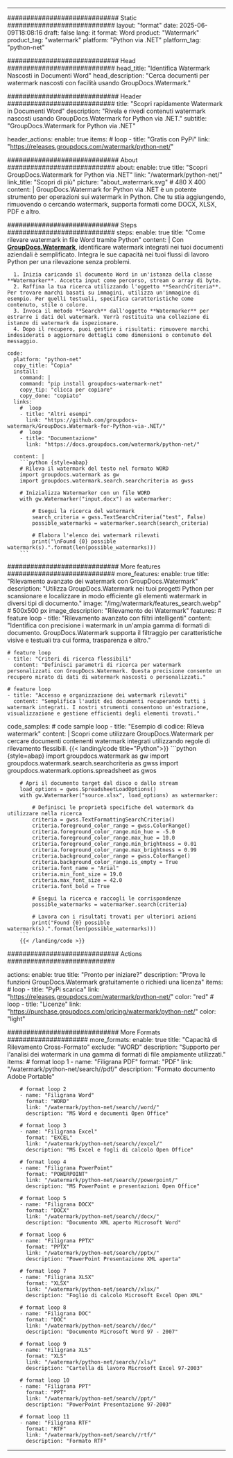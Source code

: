 
---
############################# Static ############################
layout: "format"
date:  2025-06-09T18:08:16
draft: false
lang: it
format: Word
product: "Watermark"
product_tag: "watermark"
platform: "Python via .NET"
platform_tag: "python-net"

############################# Head ############################
head_title: "Identifica Watermark Nascosti in Documenti Word"
head_description: "Cerca documenti per watermark nascosti con facilità usando GroupDocs.Watermark."

############################# Header ############################
title: "Scopri rapidamente Watermark in Documenti Word" 
description: "Rivela e rivedi contenuti watermark nascosti usando GroupDocs.Watermark for Python via .NET."
subtitle: "GroupDocs.Watermark for Python via .NET" 

header_actions:
  enable: true
  items:
    #  loop
    - title: "Gratis con PyPi"
      link: "https://releases.groupdocs.com/watermark/python-net/"
      
############################# About ############################
about:
    enable: true
    title: "Scopri GroupDocs.Watermark for Python via .NET"
    link: "/watermark/python-net/"
    link_title: "Scopri di più"
    picture: "about_watermark.svg" # 480 X 400
    content: |
       GroupDocs.Watermark for Python via .NET è un potente strumento per operazioni sui watermark in Python. Che tu stia aggiungendo, rimuovendo o cercando watermark, supporta formati come DOCX, XLSX, PDF e altro.

############################# Steps ############################
steps:
    enable: true
    title: "Come rilevare watermark in file Word tramite Python"
    content: |
      Con **[GroupDocs.Watermark](https://products.groupdocs.com/watermark/python-net/)**, identificare watermark integrati nei tuoi documenti aziendali è semplificato. Integra le sue capacità nei tuoi flussi di lavoro Python per una rilevazione senza problemi.
      
      1. Inizia caricando il documento Word in un'istanza della classe **Watermarker**. Accetta input come percorso, stream o array di byte.
      2. Raffina la tua ricerca utilizzando l'oggetto **SearchCriteria**. Per trovare marchi basati su immagini, utilizza un'immagine di esempio. Per quelli testuali, specifica caratteristiche come contenuto, stile o colore.
      3. Invoca il metodo **Search** dall'oggetto **Watermarker** per estrarre i dati del watermark. Verrà restituita una collezione di istanze di watermark da ispezionare.
      4. Dopo il recupero, puoi gestire i risultati: rimuovere marchi indesiderati o aggiornare dettagli come dimensioni o contenuto del messaggio.
   
    code:
      platform: "python-net"
      copy_title: "Copia"
      install:
        command: |
        command: "pip install groupdocs-watermark-net"
        copy_tip: "clicca per copiare"
        copy_done: "copiato"
      links:
        #  loop
        - title: "Altri esempi"
          link: "https://github.com/groupdocs-watermark/GroupDocs.Watermark-for-Python-via-.NET/"
        #  loop
        - title: "Documentazione"
          link: "https://docs.groupdocs.com/watermark/python-net/"
          
      content: |
        ```python {style=abap}
        # Rileva il watermark del testo nel formato WORD
        import groupdocs.watermark as gw
        import groupdocs.watermark.search.searchcriteria as gwss

        # Inizializza Watermarker con un file WORD
        with gw.Watermarker("input.docx") as watermarker:

            # Esegui la ricerca del watermark
            search_criteria = gwss.TextSearchCriteria("test", False)
            possible_watermarks = watermarker.search(search_criteria)

            # Elabora l'elenco dei watermark rilevati
            print("\nFound {0} possible watermark(s).".format(len(possible_watermarks)))
        ```            

############################# More features ############################
more_features:
  enable: true
  title: "Rilevamento avanzato dei watermark con GroupDocs.Watermark"
  description: "Utilizza GroupDocs.Watermark nei tuoi progetti Python per scansionare e localizzare in modo efficiente gli elementi watermark in diversi tipi di documento."
  image: "/img/watermark/features_search.webp" # 500x500 px
  image_description: "Rilevamento dei Watermark"
  features:
    # feature loop
    - title: "Rilevamento avanzato con filtri intelligenti"
      content: "Identifica con precisione i watermark in un'ampia gamma di formati di documento. GroupDocs.Watermark supporta il filtraggio per caratteristiche visive e testuali tra cui forma, trasparenza e altro."

    # feature loop
    - title: "Criteri di ricerca flessibili"
      content: "Definisci parametri di ricerca per watermark personalizzati con GroupDocs.Watermark. Questa precisione consente un recupero mirato di dati di watermark nascosti o personalizzati."

    # feature loop
    - title: "Accesso e organizzazione dei watermark rilevati"
      content: "Semplifica l'audit dei documenti recuperando tutti i watermark integrati. I nostri strumenti consentono un'estrazione, visualizzazione e gestione efficienti degli elementi trovati."
      
  code_samples:
    # code sample loop
    - title: "Esempio di codice: Rileva watermark"
      content: |
        Scopri come utilizzare GroupDocs.Watermark per cercare documenti contenenti watermark integrati utilizzando regole di rilevamento flessibili.
        {{< landing/code title="Python">}}
        ```python {style=abap}
        import groupdocs.watermark as gw
        import groupdocs.watermark.search.searchcriteria as gwss
        import groupdocs.watermark.options.spreadsheet as gwos

        # Apri il documento target dal disco o dallo stream
        load_options = gwos.SpreadsheetLoadOptions()
        with gw.Watermarker("source.xlsx", load_options) as watermarker:

            # Definisci le proprietà specifiche del watermark da utilizzare nella ricerca
            criteria = gwss.TextFormattingSearchCriteria()
            criteria.foreground_color_range = gwss.ColorRange()
            criteria.foreground_color_range.min_hue = -5.0
            criteria.foreground_color_range.max_hue = 10.0
            criteria.foreground_color_range.min_brightness = 0.01
            criteria.foreground_color_range.max_brightness = 0.99
            criteria.background_color_range = gwss.ColorRange()
            criteria.background_color_range.is_empty = True
            criteria.font_name = "Arial"
            criteria.min_font_size = 19.0
            criteria.max_font_size = 42.0
            criteria.font_bold = True

            # Esegui la ricerca e raccogli le corrispondenze
            possible_watermarks = watermarker.search(criteria)

            # Lavora con i risultati trovati per ulteriori azioni
            print("Found {0} possible watermark(s).".format(len(possible_watermarks)))
        ```
        {{< /landing/code >}}


############################# Actions ############################

actions:
  enable: true
  title: "Pronto per iniziare?"
  description: "Prova le funzioni GroupDocs.Watermark gratuitamente o richiedi una licenza"
  items:
    #  loop
    - title: "PyPi scarica"
      link: "https://releases.groupdocs.com/watermark/python-net/"
      color: "red"
        #  loop
    - title: "Licenze"
      link: "https://purchase.groupdocs.com/pricing/watermark/python-net/"
      color: "light"


############################# More Formats #####################
more_formats:
    enable: true
    title: "Capacità di Rilevamento Cross-Formato"
    exclude: "WORD"
    description: "Supporto per l'analisi dei watermark in una gamma di formati di file ampiamente utilizzati."
    items: 
        # format loop 1
        - name: "Filigrana PDF"
          format: "PDF"
          link: "/watermark/python-net/search//pdf/"
          description: "Formato documento Adobe Portable"

        # format loop 2
        - name: "Filigrana Word"
          format: "WORD"
          link: "/watermark/python-net/search//word/"
          description: "MS Word e documenti Open Office"
          
        # format loop 3
        - name: "Filigrana Excel"
          format: "EXCEL"
          link: "/watermark/python-net/search//excel/"
          description: "MS Excel e fogli di calcolo Open Office"

        # format loop 4
        - name: "Filigrana PowerPoint"
          format: "POWERPOINT"
          link: "/watermark/python-net/search//powerpoint/"
          description: "MS PowerPoint e presentazioni Open Office"

        # format loop 5
        - name: "Filigrana DOCX"
          format: "DOCX"
          link: "/watermark/python-net/search//docx/"
          description: "Documento XML aperto Microsoft Word"
          
        # format loop 6
        - name: "Filigrana PPTX"
          format: "PPTX"
          link: "/watermark/python-net/search//pptx/"
          description: "PowerPoint Presentazione XML aperta"
          
        # format loop 7
        - name: "Filigrana XLSX"
          format: "XLSX"
          link: "/watermark/python-net/search//xlsx/"
          description: "Foglio di calcolo Microsoft Excel Open XML"

        # format loop 8
        - name: "Filigrana DOC"
          format: "DOC"
          link: "/watermark/python-net/search//doc/"
          description: "Documento Microsoft Word 97 - 2007"

        # format loop 9
        - name: "Filigrana XLS"
          format: "XLS"
          link: "/watermark/python-net/search//xls/"
          description: "Cartella di lavoro Microsoft Excel 97-2003"

        # format loop 10
        - name: "Filigrana PPT"
          format: "PPT"
          link: "/watermark/python-net/search//ppt/"
          description: "PowerPoint Presentazione 97-2003"

        # format loop 11
        - name: "Filigrana RTF"
          format: "RTF"
          link: "/watermark/python-net/search//rtf/"
          description: "Formato RTF"

---